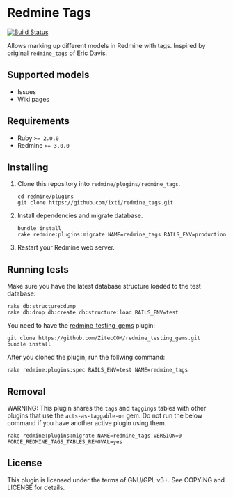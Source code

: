 # Redmine Tags

[![Build Status](https://travis-ci.org/ixti/redmine_tags.svg?branch=master)](https://travis-ci.org/ixti/redmine_tags)

Allows marking up different models in Redmine with tags.
Inspired by original `redmine_tags` of Eric Davis.


## Supported models

- Issues
- Wiki pages


## Requirements

- Ruby `>= 2.0.0`
- Redmine `>= 3.0.0`


## Installing

1. Clone this repository into `redmine/plugins/redmine_tags`.

    ```
    cd redmine/plugins
    git clone https://github.com/ixti/redmine_tags.git
    ```

2. Install dependencies and migrate database.

    ```
    bundle install
    rake redmine:plugins:migrate NAME=redmine_tags RAILS_ENV=production
    ```

3. Restart your Redmine web server.


## Running tests

Make sure you have the latest database structure loaded to the test database:

```
rake db:structure:dump
rake db:drop db:create db:structure:load RAILS_ENV=test
```

You need to have the
[redmine_testing_gems](https://github.com/ZitecCOM/redmine_testing_gems)
plugin:

```
git clone https://github.com/ZitecCOM/redmine_testing_gems.git
bundle install
```

After you cloned the plugin, run the follwing command:

```
rake redmine:plugins:spec RAILS_ENV=test NAME=redmine_tags
```


## Removal

WARNING: This plugin shares the `tags` and `taggings` tables with other plugins
that use the `acts-as-taggable-on` gem. Do not run the below command if you have
another active plugin using them.

```
rake redmine:plugins:migrate NAME=redmine_tags VERSION=0 FORCE_REDMINE_TAGS_TABLES_REMOVAL=yes
```


## License

This plugin is licensed under the terms of GNU/GPL v3+.
See COPYING and LICENSE for details.
